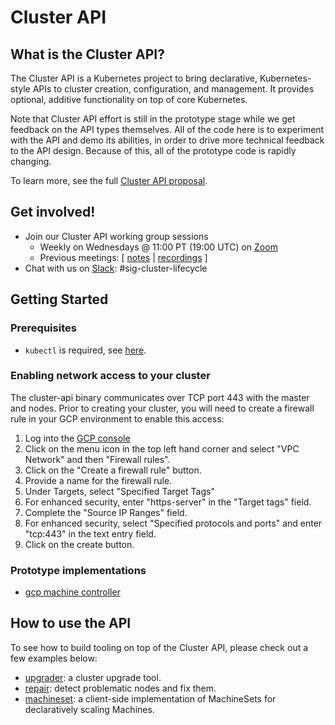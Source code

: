 # Cluster API
## What is the Cluster API?

The Cluster API is a Kubernetes project to bring declarative, Kubernetes-style
APIs to cluster creation, configuration, and management. It provides optional,
additive functionality on top of core Kubernetes.

Note that Cluster API effort is still in the prototype stage while we get
feedback on the API types themselves. All of the code here is to experiment with
the API and demo its abilities, in order to drive more technical feedback to the
API design. Because of this, all of the prototype code is rapidly changing.

To learn more, see the full [Cluster API proposal][proposal].

## Get involved!

* Join our Cluster API working group sessions
  * Weekly on Wednesdays @ 11:00 PT (19:00 UTC) on [Zoom][zoomMeeting]
  * Previous meetings: \[ [notes][notes] | [recordings][recordings] \]
* Chat with us on [Slack](http://slack.k8s.io/): #sig-cluster-lifecycle

## Getting Started
### Prerequisites
* `kubectl` is required, see [here](http://kubernetes.io/docs/user-guide/prereqs/).

### Enabling network access to your cluster

The cluster-api binary communicates over TCP port 443 with the master and
nodes. Prior to creating your cluster, you will need to create a firewall
rule in your GCP environment to enable this access:

1. Log into the [GCP console](https://console.cloud.google.com)
2. Click on the menu icon in the top left hand corner and select 
   "VPC Network" and then "Firewall rules".
3. Click on the "Create a firewall rule" button.
4. Provide a name for the firewall rule.
5. Under Targets, select "Specified Target Tags"
6. For enhanced security, enter "https-server" in the "Target tags" field.
7. Complete the "Source IP Ranges" field.
8. For enhanced security, select "Specified protocols and ports" and enter
   "tcp:443" in the text entry field.
9. Click on the create button.

### Prototype implementations
* [gcp machine controller](https://github.com/kubernetes/kube-deploy/blob/master/cluster-api-gcp/README.md)

## How to use the API

To see how to build tooling on top of the Cluster API, please check out a few examples below:

* [upgrader](tools/upgrader/README.md): a cluster upgrade tool.
* [repair](tools/repair/README.md): detect problematic nodes and fix them.
* [machineset](tools/machineset/README.md): a client-side implementation of MachineSets for declaratively scaling Machines.

[proposal]: https://docs.google.com/document/d/1G2sqUQlOYsYX6w1qj0RReffaGXH4ig2rl3zsIzEFCGY/edit#
[notes]: https://docs.google.com/document/d/16ils69KImmE94RlmzjWDrkmFZysgB2J4lGnYMRN89WM/edit#heading=h.xqb69epnpv
[recordings]: https://www.youtube.com/watch?v=I9764DRBKLI&list=PL69nYSiGNLP29D0nYgAGWt1ZFqS9Z7lw4
[gcpSDK]: https://cloud.google.com/sdk/downloads
[zoomMeeting]: https://zoom.us/j/166836624
